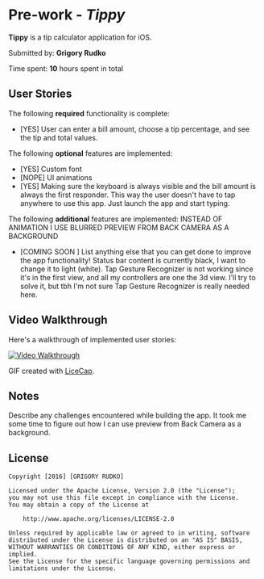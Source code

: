 # Pre-work - *Tippy*

**Tippy** is a tip calculator application for iOS.

Submitted by: **Grigory Rudko**

Time spent: **10** hours spent in total

## User Stories

The following **required** functionality is complete:
* [YES] User can enter a bill amount, choose a tip percentage, and see the tip and total values.

The following **optional** features are implemented:
* [YES] Custom font
* [NOPE] UI animations
* [YES] Making sure the keyboard is always visible and the bill amount is always the first responder. This way the user doesn't have to tap anywhere to use this app. Just launch the app and start typing.

The following **additional** features are implemented:
INSTEAD OF ANIMATION I USE BLURRED PREVIEW FROM BACK CAMERA AS A BACKGROUND

- [COMING SOON ] List anything else that you can get done to improve the app functionality!
Status bar content is currently black, I want to change it to light (white). 
Tap Gesture Recognizer is not working since it's in the first view, and all my controllers are one the 3d view. I'll try to solve it, but tbh I'm not sure Tap Gesture Recognizer is really needed here.

## Video Walkthrough 

Here's a walkthrough of implemented user stories:

<a href="/course_images/ios_for_designers/name%20of%20your%20file%20in%20the%20repo.gif" target="_blank"><img src='/course_images/ios_for_designers/name%20of%20your%20file%20in%20the%20repo.gif' title='Video Walkthrough' width='' alt='Video Walkthrough' /></a>

GIF created with [LiceCap](http://www.cockos.com/licecap/).

## Notes

Describe any challenges encountered while building the app.
It took me some time to figure out how I can use preview from Back Camera as a background. 

## License

    Copyright [2016] [GRIGORY RUDKO]

    Licensed under the Apache License, Version 2.0 (the "License");
    you may not use this file except in compliance with the License.
    You may obtain a copy of the License at

        http://www.apache.org/licenses/LICENSE-2.0

    Unless required by applicable law or agreed to in writing, software
    distributed under the License is distributed on an "AS IS" BASIS,
    WITHOUT WARRANTIES OR CONDITIONS OF ANY KIND, either express or implied.
    See the License for the specific language governing permissions and
    limitations under the License.

